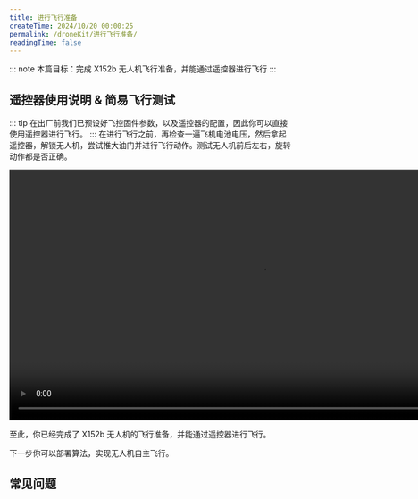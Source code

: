 ```yaml
---
title: 进行飞行准备
createTime: 2024/10/20 00:00:25
permalink: /droneKit/进行飞行准备/
readingTime: false
---
```

::: note 本篇目标：完成 X152b 无人机飞行准备，并能通过遥控器进行飞行
:::

## 遥控器使用说明 & 简易飞行测试
::: tip 在出厂前我们已预设好飞控固件参数，以及遥控器的配置，因此你可以直接使用遥控器进行飞行。
:::
在进行飞行之前，再检查一遍飞机电池电压，然后拿起遥控器，解锁无人机，尝试推大油门并进行飞行动作。测试无人机前后左右，旋转动作都是否正确。

<div>
<video width="900" controls>
    <source src="https://emnavi-doc-img.oss-cn-beijing.aliyuncs.com/emnavi_video/intro/remote_intro.mp4" type="video/mp4" />
    您的浏览器不支持 video 标签。
</video>
</div>

至此，你已经完成了 X152b 无人机的飞行准备，并能通过遥控器进行飞行。

下一步你可以部署算法，实现无人机自主飞行。

## 常见问题

<LinkCard title="可移步到飞机问题区进行排查" href="/droneKit/常见飞机问题/" > </LinkCard>

